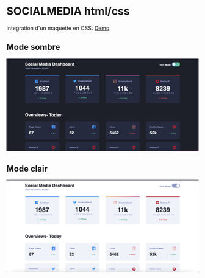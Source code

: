 # SOCIALMEDIA html/css

Integration d'un maquette en CSS:  [Demo](https://socialmedia31.netlify.app).

## Mode sombre
![image](app.png)

## Mode clair
![image](light.png)
